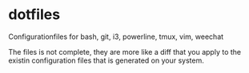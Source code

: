 # dotfiles
Configurationfiles for bash, git, i3, powerline, tmux, vim, weechat

The files is not complete, they are more like a diff that you apply to the existin configuration files that is generated on your system.

